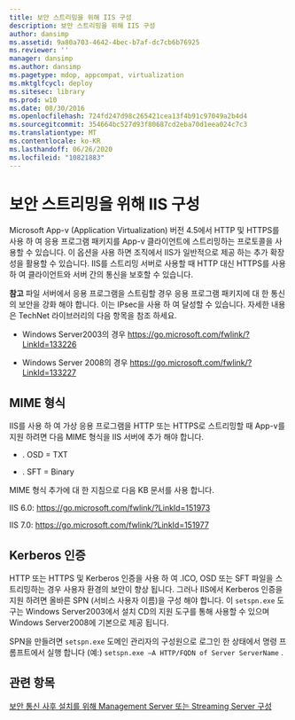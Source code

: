```yaml
---
title: 보안 스트리밍을 위해 IIS 구성
description: 보안 스트리밍을 위해 IIS 구성
author: dansimp
ms.assetid: 9a80a703-4642-4bec-b7af-dc7cb6b76925
ms.reviewer: ''
manager: dansimp
ms.author: dansimp
ms.pagetype: mdop, appcompat, virtualization
ms.mktglfcycl: deploy
ms.sitesec: library
ms.prod: w10
ms.date: 08/30/2016
ms.openlocfilehash: 724fd247d98c265421cea13f4b91c97049a2b4d4
ms.sourcegitcommit: 354664bc527d93f80687cd2eba70d1eea024c7c3
ms.translationtype: MT
ms.contentlocale: ko-KR
ms.lasthandoff: 06/26/2020
ms.locfileid: "10821883"
---
```

# 보안 스트리밍을 위해 IIS 구성


Microsoft App-v (Application Virtualization) 버전 4.5에서 HTTP 및 HTTPS를 사용 하 여 응용 프로그램 패키지를 App-v 클라이언트에 스트리밍하는 프로토콜을 사용할 수 있습니다. 이 옵션을 사용 하면 조직에서 IIS가 일반적으로 제공 하는 추가 확장성을 활용할 수 있습니다. IIS를 스트리밍 서버로 사용할 때 HTTP 대신 HTTPS를 사용 하 여 클라이언트와 서버 간의 통신을 보호할 수 있습니다.

**참고**  파일 서버에서 응용 프로그램을 스트림할 경우 응용 프로그램 패키지에 대 한 통신의 보안을 강화 해야 합니다. 이는 IPsec을 사용 하 여 달성할 수 있습니다. 자세한 내용은 TechNet 라이브러리의 다음 항목을 참조 하세요.

-   Windows Server2003의 경우 <https://go.microsoft.com/fwlink/?LinkId=133226>

-   Windows Server 2008의 경우 <https://go.microsoft.com/fwlink/?LinkId=133227>

 

## MIME 형식


IIS를 사용 하 여 가상 응용 프로그램을 HTTP 또는 HTTPS로 스트리밍할 때 App-v를 지원 하려면 다음 MIME 형식을 IIS 서버에 추가 해야 합니다.

-   . OSD = TXT

-   . SFT = Binary

MIME 형식 추가에 대 한 지침으로 다음 KB 문서를 사용 합니다.

IIS 6.0: <https://go.microsoft.com/fwlink/?LinkId=151973>

IIS 7.0: <https://go.microsoft.com/fwlink/?LinkId=151977>

## Kerberos 인증


HTTP 또는 HTTPS 및 Kerberos 인증을 사용 하 여 .ICO, OSD 또는 SFT 파일을 스트리밍하는 경우 사용자 환경의 보안이 향상 됩니다. 그러나 IIS에서 Kerberos 인증을 지원 하려면 올바른 SPN (서비스 사용자 이름)을 구성 해야 합니다. 이 `setspn.exe` 도구는 Windows Server2003에서 설치 CD의 지원 도구를 통해 사용할 수 있으며 Windows Server2008에 기본으로 제공 됩니다.

SPN을 만들려면 `setspn.exe` 도메인 관리자의 구성원으로 로그인 한 상태에서 명령 프롬프트에서 실행 합니다 (예:) `setspn.exe –A HTTP/FQDN of Server ServerName` .

## 관련 항목


[보안 통신 사후 설치를 위해 Management Server 또는 Streaming Server 구성](configuring-management-or-streaming-server-for-secure-communications-post-installation.md)

 

 





